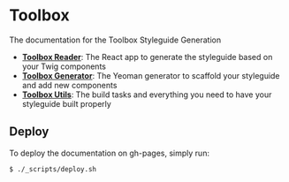 # Toolbox

The documentation for the Toolbox Styleguide Generation

- **[Toolbox Reader](https://github.com/frontend/toolbox-reader)**: The React app to generate the styleguide based on your Twig components
- **[Toolbox Generator](https://github.com/frontend/generator-toolbox)**: The Yeoman generator to scaffold your styleguide and add new components
- **[Toolbox Utils](https://github.com/frontend/generator-utils)**: The build tasks and everything you need to have your styleguide built properly

## Deploy

To deploy the documentation on gh-pages, simply run:

```shell
$ ./_scripts/deploy.sh
```
